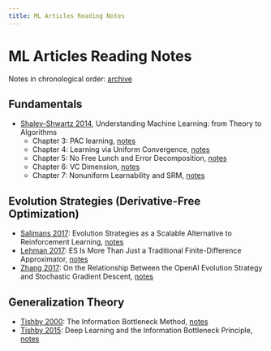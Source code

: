 ```yaml
---
title: ML Articles Reading Notes
---
```


# ML Articles Reading Notes

Notes in chronological order: [archive](https://geelon.github.io/thesis-notes.html)

## Fundamentals

- [Shalev-Shwartz 2014](http://www.cs.huji.ac.il/~shais/UnderstandingMachineLearning/understanding-machine-learning-theory-algorithms.pdf), Understanding Machine Learning: from Theory to Algorithms
    - Chapter 3: PAC learning, [notes](./fundamentals/2014-UML-chapter-3.md)
    - Chapter 4: Learning via Uniform Convergence, [notes](./fundamentals/2014-UML-chapter-4.md)
    - Chapter 5: No Free Lunch and Error Decomposition, [notes](./fundamentals/2014-UML-chapter-5.md)
    - Chapter 6: VC Dimension, [notes](./fundamentals/2014-UML-chapter-6.md)
    - Chapter 7: Nonuniform Learnability and SRM, [notes](./fundamentals/2014-UML-chapter-7.md)
    
## Evolution Strategies (Derivative-Free Optimization)

- [Salimans 2017](https://arxiv.org/pdf/1703.03864.pdf): Evolution Strategies as a Scalable Alternative to Reinforcement Learning, [notes](./evolution-strategies/2017-09-salimans.md)
- [Lehman 2017](https://arxiv.org/pdf/1712.06568.pdf): ES Is More Than Just a Traditional Finite-Difference Approximator, [notes](./evolution-strategies/2017-12-lehman.md)
- [Zhang 2017](https://arxiv.org/pdf/1712.06564.pdf): On the Relationship Between the OpenAI Evolution Strategy and Stochastic Gradient Descent, [notes](./evolution-strategies/2017-12-zhang.md)

## Generalization Theory
- [Tishby 2000](https://arxiv.org/pdf/physics/0004057.pdf): The Information Bottleneck Method, [notes](./generalization-theory/2000-04-tishby.md)
- [Tishby 2015](https://arxiv.org/pdf/1503.02406.pdf): Deep Learning and the Information Bottleneck Principle, [notes](./generalization-theory/2015-03-tishby.md)